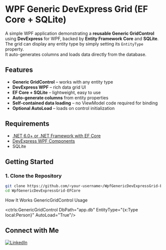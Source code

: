 # WPF Generic DevExpress Grid (EF Core + SQLite)

A simple WPF application demonstrating a **reusable Generic GridControl** using **DevExpress** for WPF, backed by **Entity Framework Core** and **SQLite**.  
The grid can display any entity type by simply setting its `EntityType` property.  
It auto-generates columns and loads data directly from the database.

## Features
- **Generic GridControl** – works with any entity type
- **DevExpress WPF** – rich data grid UI
- **EF Core + SQLite** – lightweight, easy to use
- **Auto-generate columns** from entity properties
- **Self-contained data loading** – no ViewModel code required for binding
- **Optional AutoLoad** – loads on control initialization

## Requirements
- [.NET 6.0+ or .NET Framework with EF Core](https://dotnet.microsoft.com/)
- [DevExpress WPF Components](https://www.devexpress.com/products/net/controls/wpf/)
- SQLite

## Getting Started

### 1. Clone the Repository
```bash
git clone https://github.com/<your-username>/WpfGenericDevExpressGrid-EFCore.git
cd WpfGenericDevExpressGrid-EFCore
```
How It Works
GenericGridControl Usage

<ctrls:GenericGridControl
    DbPath="app.db"
    EntityType="{x:Type local:Person}"
    AutoLoad="True"/>

## Connect with Me

[![LinkedIn](https://img.shields.io/badge/LinkedIn-Profile-blue)](https://www.linkedin.com/in/spyros-ponaris-913a6937/)
